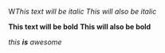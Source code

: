 W*This text will be italic*
_This will also be italic_

**This text will be bold**
__This will also be bold__

_this **is** awesome_
